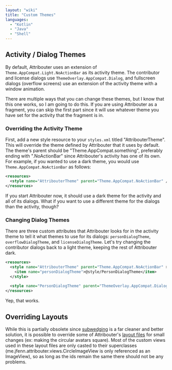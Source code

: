 ```yaml
---
layout: "wiki"
title: "Custom Themes"
languages: 
  - "Kotlin"
  - "Java"
  - "Shell"
---
```


## Activity / Dialog Themes

By default, Attribouter uses an extension of `Theme.AppCompat.Light.NoActionBar` as its activity theme. The contributor and license dialogs use `ThemeOverlay.AppCompat.Dialog`, and fullscreen dialogs (overflow screens) use an extension of the activity theme with a window animation.

There are multiple ways that you can change these themes, but I know that this one works, so I am going to do this. If you are using Attribouter as a fragment, you can skip the first part since it will use whatever theme you have set for the activity that the fragment is in.

### Overriding the Activity Theme

First, add a new style resource to your `styles.xml` titled "AttribouterTheme". This will override the theme defined by Attribouter that it uses by default. The theme's parent should be "Theme.AppCompat.something", preferably ending with ".NoActionBar" since Attribouter's activity has one of its own. For example, if you wanted to use a dark theme, you would use `Theme.AppCompat.NoActionBar` as follows:

```xml
<resources>
  <style name="AttribouterTheme" parent="Theme.AppCompat.NoActionBar" />
</resources>
```

If you start Attribouter now, it should use a dark theme for the activity and all of its dialogs. What if you want to use a different theme for the dialogs than the activity, though?

### Changing Dialog Themes

There are three custom attributes that Attribouter looks for in the activity theme to tell it what themes to use for its dialogs: `personDialogTheme`, `overflowDialogTheme`, and `licenseDialogTheme`. Let's try changing the contributor dialogs back to a light theme, keeping the rest of Attribouter dark.

```xml
<resources>
  <style name="AttribouterTheme" parent="Theme.AppCompat.NoActionBar" >
    <item name="personDialogTheme">@style/PersonDialogTheme</item>
  </style>
  
  <style name="PersonDialogTheme" parent="ThemeOverlay.AppCompat.Dialog" />
</resources>
```

Yep, that works.

## Overriding Layouts

While this is partially obsolete since [subwedging](Extending-a-Wedge) is a far cleaner and better solution, it is possible to override some of Attribouter's [layout files](https://jfenn.me/redirects/?t=github&d=Attribouter/tree/91ff71a11338cc501c332b82ba8ddd6fa042bd24/attribouter/src/main/res/layout) for small changes (ex: making the circular avatars square). Most of the custom views used in these layout files are only casted to their superclasses (me.jfenn.attribouter.views.CircleImageView is only referenced as an ImageView), so as long as the ids remain the same there should not be any problems.